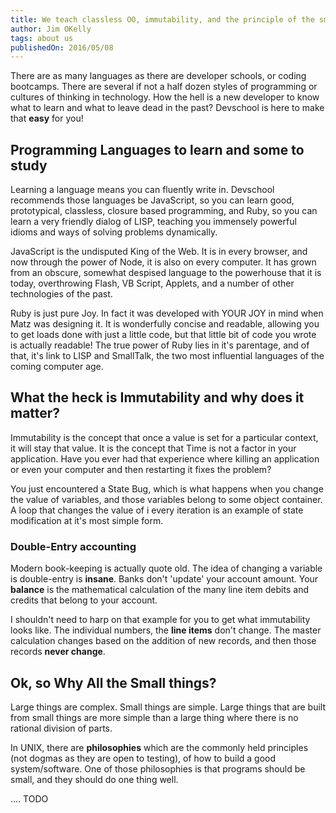 ```yaml
---
title: We teach classless OO, immutability, and the principle of the small
author: Jim OKelly
tags: about us
publishedOn: 2016/05/08
---
```


There are as many languages as there are developer schools, or coding bootcamps. There are several if not a half dozen styles of programming or cultures of thinking in technology. How the hell is a new developer to know what to learn and what to leave dead in the past? Devschool is here to make that **easy** for you!

<!--more-->

## Programming Languages to learn and some to study

Learning a language means you can fluently write in. Devschool recommends those languages be JavaScript, so you can learn good, prototypical, classless, closure based programming, and Ruby, so you can learn a very friendly dialog of LISP, teaching you immensely powerful idioms and ways of solving problems dynamically.

JavaScript is the undisputed King of the Web. It is in every browser, and now through the power of Node, it is also on every computer. It has grown from an obscure, somewhat despised language to the powerhouse that it is today, overthrowing Flash, VB Script, Applets, and a number of other technologies of the past.

Ruby is just pure Joy. In fact it was developed with YOUR JOY in mind when Matz was designing it. It is wonderfully concise and readable, allowing you to get loads done with just a little code, but that little bit of code you wrote is actually readable! The true power of Ruby lies in it's parentage, and of that, it's link to LISP and SmallTalk, the two most influential languages of the coming computer age.

## What the heck is Immutability and why does it matter?

Immutability is the concept that once a value is set for a particular context, it will stay that value. It is the concept that Time is not a factor in your application. Have you ever had that experience where killing an application or even your computer and then restarting it fixes the problem?

You just encountered a State Bug, which is what happens when you change the value of variables, and those variables belong to some object container. A loop that changes the value of i every iteration is an example of state modification at it's most simple form.

### Double-Entry accounting

Modern book-keeping is actually quote old. The idea of changing a variable is double-entry is **insane**. Banks don't 'update' your account amount. Your **balance** is the mathematical calculation of the many line item debits and credits that belong to your account.

I shouldn't need to harp on that example for you to get what immutability looks like. The individual numbers, the **line items** don't change. The master calculation changes based on the addition of new records, and then those records **never change**.

## Ok, so Why All the Small things?

Large things are complex. Small things are simple. Large things that are built from small things are more simple than a large thing where there is no rational division of parts.

In UNIX, there are **philosophies** which are the commonly held principles (not dogmas as they are open to testing), of how to build a good system/software. One of those philosophies is that programs should be small, and they should do one thing well.

.... TODO
